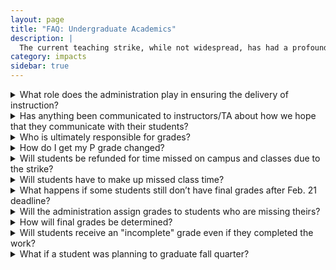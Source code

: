 ```yaml
---
layout: page
title: "FAQ: Undergraduate Academics"
description: |
  The current teaching strike, while not widespread, has had a profound and negative impact on the mission of our school.  Learn more about how the teaching strike is affecting our undergraduate students, our staff, and the safety of our campus.
category: impacts
sidebar: true
---
```


<details>
<summary>What role does the administration play in ensuring the delivery of instruction?</summary>   
<p>Department chairs are responsible for the delivery of instruction. Campus leaders have been in frequent communication with the chairs, encouraging them to make themselves available to instructors to help them make decisions regarding final grade assignments and address situations that may impede the submission of grades.</p>

<p>Campus administration cannot assign grades; grades are final when faculty submit grades on MyUCSC.</p>
</details>

<details>
<summary>Has anything been communicated to instructors/TA about how we hope that they communicate with their students?</summary>
<p>The campus regularly encourages instructors to be in communication with students when there is the possibility for disruptions on campus, whether from power outages, protests, or other events. In addition to campus email, UC Santa Cruz has a learning management system that enables instructors and TAs to communicate with classes and sections.</p>
</details>

<details>
<summary>Who is ultimately responsible for grades?</summary>
<p>Instructors are primarily responsible for grades. In situations when the instructor is not able to submit grades, the responsibility falls to the department chair.</p> 
</details>

<details>
<summary>How do I get my P grade changed?</summary> 
<p>Students who would like to have a P grade changed should reach out to the course instructor to see when the instructor expects to have sufficient information to assign a letter grade. Use of the P grade was made available to mitigate impacts, with a focus on students’ financial aid, enrollment status, graduation, major declaration and other academic decisions.</p>
</details>

<details>
<summary>Will students be refunded for time missed on campus and classes due to the strike?</summary> 

<p>The University of California and UC Santa Cruz do not charge tuition by the class but by the quarter (or semester) of attendance. UC is not able to provide tuition refunds on the basis of individual course grades or canceled class sections.</p> 

<p>Tuition refunds for the quarter are available under a system-wide refund policy and schedule for students who withdraw from the university a term after the term has begun.</p>

<p>While the protests are happening on campus, instruction continues. For those who may be honoring the graduate student strike, alternate forms of instruction and class time should be provided to ensure course learning outcomes are achieved. Department chairs are responsible for the delivery of instruction.</p>

<p>The campus sent undergraduates <a href="https://docs.google.com/forms/d/e/1FAIpQLSfp3sz6yAzWFuvZBdUNUlYyS8x8IwSkckOGePB5v6IMmHlTBw/viewform">a form they can use</a> if their class is disrupted by the strike.</p>
</details>

<details>
<summary>Will students have to make up missed class time?</summary>
<p>Alternate forms of instruction and class time may have been provided by the faculty. Outside of unforeseen changes to class schedules, course syllabi are provided to students as a means of understanding how course learning outcomes required and how they are achieved. As an example, faculty may determine that class attendance and participation may not be required to achieve academic expectations and learning outcomes. There are also a number of ways to complete rigorous academic expectations outside of a typical lecture environment, not all are in-class or in-section participation.</p> 
 </details> 

<details>
<summary>What happens if some students still don’t have final grades after Feb. 21 deadline?</summary>
<p>Campus leaders sincerely hope that all grades will be in by the Feb. 21 deadline. When students do not have grades, it can have a profound impact on their financial aid; their ability to enroll in classes they need; to apply for graduation; or even declare a major. Likewise, it can impact legal reporting requirements of UCSC’s undocumented students, veterans, and those under academic review.</p>
</details>

<details> 
<summary>Will the administration assign grades to students who are missing theirs?</summary>
<p>Campus administration cannot assign grades; grades are final when faculty submit grades on MyUCSC. The campus has asked department or program chairs to make themselves available to instructors to help them make decisions regarding final grade assignments and address situations that may impede the submission of grades.</p>
 </details> 

<details>
<summary>How will final grades be determined?</summary>
<p>Students should reach out to their instructor to understand any changes or adjustments in the determination of final grades. The campus has asked chairs to make themselves available to instructors to help them make decisions regarding final grade assignments and address situations that may impede the submission of grades.</p>
</details>

<details>
<summary>Will students receive an "incomplete" grade even if they completed the work?</summary>
<p>No. Incomplete grades should only be assigned by the instructor of record when requested by the student, and when the student has completed work of passing quality, but the student’s work is not yet complete.</p>
</details> 

<details>
<summary>What if a student was planning to graduate fall quarter?</summary>
<p>The degrees for students who applied to graduate in fall quarter will still be processed for fall 2019. The campus will work quickly to process graduation applications once all grades are reported.</p>
</details>
